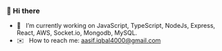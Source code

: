### 👋 Hi there

- :rocket:  &nbsp; I’m currently working on JavaScript, TypeScript, NodeJs, Express, React, AWS, Socket.io, Mongodb, MySQL.
- :envelope: &nbsp;  How to reach me: aasif.iqbal4000@gmail.com

